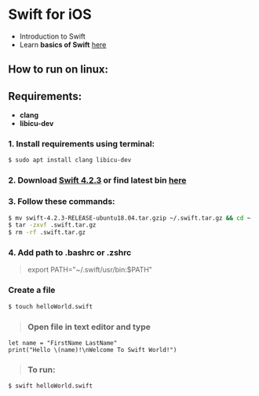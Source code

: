 # Swift for iOS
- Introduction to Swift
- Learn __basics of Swift__ [here](https://slides.com/faizanf33/swift) 
## How to run on linux:
## Requirements:
- __clang__
- __libicu-dev__

### 1. Install requirements using terminal:
```bash
$ sudo apt install clang libicu-dev
```
### 2. Download [Swift 4.2.3](https://swift.org/builds/swift-4.2.3-release/ubuntu1804/swift-4.2.3-RELEASE/swift-4.2.3-RELEASE-ubuntu18.04.tar.gz) or find latest bin [here](https://swift.org/download/#releases)

### 3. Follow these commands:
```bash
$ mv swift-4.2.3-RELEASE-ubuntu18.04.tar.gzip ~/.swift.tar.gz && cd ~
$ tar -zxvf .swift.tar.gz
$ rm -rf .swift.tar.gz
```
### 4. Add path to .bashrc or .zshrc
> export PATH="~/.swift/usr/bin:$PATH"
 
### Create a file
```bash
$ touch helloWorld.swift
```
> ### Open file in text editor and type
```
let name = "FirstName LastName"
print("Hello \(name)!\nWelcome To Swift World!")
```
> ### To run:
```bash
$ swift helloWorld.swift
```
